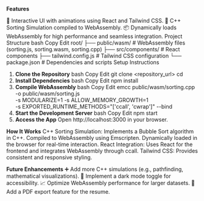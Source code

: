 **Features**

🌟 Interactive UI with animations using React and Tailwind CSS.
🚀 C++ Sorting Simulation compiled to WebAssembly.
📦 Dynamically loads WebAssembly for high performance and seamless integration.
Project Structure
bash
Copy
Edit
root/
├── public/wasm/       # WebAssembly files (sorting.js, sorting.wasm, sorting.cpp)
├── src/components/    # React components
├── tailwind.config.js # Tailwind CSS configuration
└── package.json       # Dependencies and scripts
Setup Instructions
1. **Clone the Repository**
bash
Copy
Edit
git clone <repository_url>
cd <repository>
2. **Install Dependencies**
bash
Copy
Edit
npm install
3. **Compile WebAssembly**
bash
Copy
Edit
emcc public/wasm/sorting.cpp -o public/wasm/sorting.js \
    -s MODULARIZE=1 -s ALLOW_MEMORY_GROWTH=1 \
    -s EXPORTED_RUNTIME_METHODS="['ccall', 'cwrap']" --bind
4. **Start the Development Server**
bash
Copy
Edit
npm start
5. **Access the App**
Open http://localhost:3000 in your browser.

**How It Works**
C++ Sorting Simulation:
Implements a Bubble Sort algorithm in C++.
Compiled to WebAssembly using Emscripten.
Dynamically loaded in the browser for real-time interaction.
React Integration:
Uses React for the frontend and integrates WebAssembly through ccall.
Tailwind CSS:
Provides consistent and responsive styling.

**Future Enhancements**
➕ Add more C++ simulations (e.g., pathfinding, mathematical visualizations).
🌙 Implement a dark mode toggle for accessibility.
📈 Optimize WebAssembly performance for larger datasets.
📝 Add a PDF export feature for the resume.
